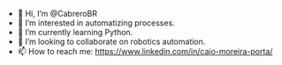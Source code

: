 - 👋 Hi, I’m @CabreroBR
- 👀 I’m interested in automatizing processes.
- 🌱 I’m currently learning Python.
- 💞️ I’m looking to collaborate on robotics automation.
- 📫 How to reach me: https://www.linkedin.com/in/caio-moreira-porta/
